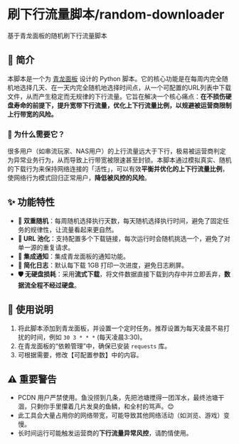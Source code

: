 # 刷下行流量脚本/random-downloader
基于青龙面板的随机刷下行流量脚本


## 📖 简介

本脚本是一个为 [青龙面板](https://github.com/whyour/qinglong) 设计的 Python 脚本。它的核心功能是在每周内完全随机地选择几天、在一天内完全随机地选择时间点，从一个可配置的URL列表中下载文件，从而产生稳定而无规律的下行流量。它旨在解决一个核心痛点：**在不损伤硬盘寿命的前提下，提升宽带下行流量，优化上下行流量比例，以规避被运营商限制上行带宽的风险。**

### 🤔 为什么需要它？

很多用户（如串流玩家、NAS用户）的上行流量远大于下行，极易被运营商判定为异常业务行为，从而导致上行带宽被限速甚至封锁。本脚本通过模拟真实、随机的下载行为来保持网络连接的「活性」，可以有效**平衡并优化的上下行流量比例**，使网络行为模式回归正常用户，**降低被风控的风险**。


## ✨ 功能特性

*   **🎲 双重随机**：每周随机选择执行天数，每天随机选择执行时间，避免了固定任务的规律性，让流量看起来更自然。
*   **🔗 URL 池化**：支持配置多个下载链接，每次运行时会随机挑选一个，避免了对单一源的重复请求。
*   **📢 集成通知**：集成青龙面板的通知功能。
*   **📄 简化日志**：默认每下载 1GB 打印一次进度，避免日志刷屏。
*   **🛡️ 无硬盘损耗**：采用**流式下载**，将文件数据直接下载到内存中并立即丢弃，**数据流全程不经过硬盘**。

## 📄 使用说明
1.  将此脚本添加到青龙面板，并设置一个定时任务。推荐设置为每天凌晨不易打扰的时间，例如 `30 3 * * *` (每天凌晨3:30)。
2.  在青龙面板的“依赖管理”中，确保已安装 `requests` 库。
3.  可根据需要，修改【可配置参数】中的内容。

## ⚠️ 重要警告
* PCDN 用户严禁使用。鱼没捞到几条，先把池塘搅得一团浑水，最终池塘干涸，只剩你手里攥着几片发臭的鱼鳞，和全村的骂声。😊
* 此工具会大量占用你的网络带宽，可能导致其他网络活动（如浏览、游戏）变慢。
* 长时间运行可能触发运营商的**下行流量异常风控**，请酌情使用。
